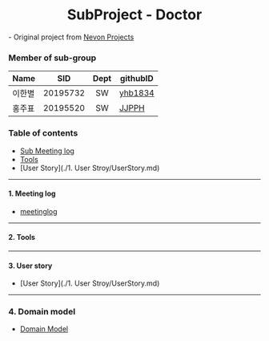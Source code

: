 <h1 align="center"> SubProject - Doctor</h1>

<div align="left">
- Original project from
	<a href="https://nevonprojects.com/smart-health-prediction-using-data-mining/"> Nevon Projects </a>
</div>

### Member of sub-group
|Name|SID|Dept|githubID|
|---|---|:---:|---|
|이한별|20195732|SW|[yhb1834](https://github.com/yhb1834)
|홍주표|20195520|SW|[JJPPH](https://github.com/JJPPH)

### Table of contents
<!-- !toc (minlevel=2 omit="Table of Contents") -->
- [Sub Meeting log](#Meeting-log)
- [Tools](#Tools)
- [User Story](./1. User Stroy/UserStory.md)
<!-- toc! -->

---
#### 1. Meeting log
- [meetinglog](./meetinglog.md)

---
#### 2. Tools

---
#### 3. User story
- [User Story](./1. User Stroy/UserStory.md)
---
### 4. Domain model
- [Domain Model](./DomainModel.md)
